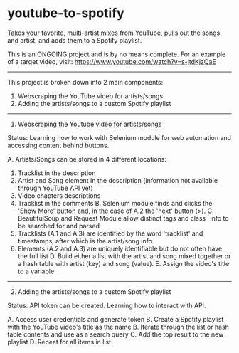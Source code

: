 # youtube-to-spotify
Takes your favorite, multi-artist mixes from YouTube, pulls out the songs and artist, and adds them to a Spotify playlist.

This is an ONGOING project and is by no means complete.
For an example of a target video, visit: https://www.youtube.com/watch?v=s-jtdKjzQaE
___________________________________________________________________________________________________________
This project is broken down into 2 main components:
1. Webscraping the YouTube video for artists/songs
2. Adding the artists/songs to a custom Spotify playlist

___________________________________________________________________________________________________________
1. Webscraping the Youtube video for artists/songs

Status: Learning how to work with Selenium module for web automation and accessing content behind buttons.

A. Artists/Songs can be stored in 4 different locations:
  1. Tracklist in the description
  2. Artist and Song element in the description (information not available through YouTube API yet)
  3. Video chapters descriptions
  4. Tracklist in the comments
B. Selenium module finds and clicks the 'Show More' button and, in the case of A.2 the 'next' button (>).
C. BeautifulSoup and Request Module allow distinct tags and class_ info to be searched for and parsed
  1. Tracklists (A.1 and A.3) are identified by the word 'tracklist' and timestamps, after which is the artist/song info
  2. Elements (A.2 and A.3) are uniquely identifiable but do not often have the full list
D. Build either a list with the artist and song mixed together or a hash table with artist (key) and song (value).
E. Assign the video's title to a variable

___________________________________________________________________________________________________________
2. Adding the artists/songs to a custom Spotify playlist
 
Status: API token can be created. Learning how to interact with API.

A. Access user credentials and generate token
B. Create a Spotify playlist with the YouTube video's title as the name
B. Iterate through the list or hash table contents and use as a search query
C. Add the top result to the new playlist
D. Repeat for all items in list
